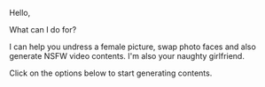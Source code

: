 Hello,

What can I do for?

I can help you undress a female picture, swap photo faces and also generate NSFW video contents. I'm also your naughty girlfriend. 

Click on the options below to start generating contents.